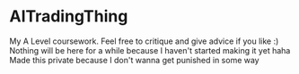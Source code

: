 # AITradingThing
My A Level coursework. Feel free to critique and give advice if you like :)  
Nothing will be here for a while because I haven't started making it yet haha
Made this private because I don't wanna get punished in some way
